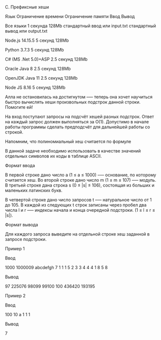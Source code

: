 C. Префиксные хеши

Язык	Ограничение времени	Ограничение памяти	Ввод	Вывод

Все языки	1 секунда	128Mb	стандартный ввод или input.txt	стандартный вывод или output.txt

Node.js 14.15.5	5 секунд	128Mb

Python 3.7.3	5 секунд	128Mb

C# (MS .Net 5.0)+ASP	2.5 секунд	128Mb

Oracle Java 8	2.5 секунд	128Mb

OpenJDK Java 11	2.5 секунд	128Mb

Node JS 8.16	5 секунд	128Mb

Алла не остановилась на достигнутом –— теперь она хочет научиться быстро вычислять хеши произвольных подстрок данной строки. Помогите ей!

На вход поступают запросы на подсчёт хешей разных подстрок. Ответ на каждый запрос должен выполняться за O(1). Допустимо в начале работы программы сделать предподсчёт для дальнейшей работы со строкой.

Напомним, что полиномиальный хеш считается по формуле


В данной задаче необходимо использовать в качестве значений отдельных символов их коды в таблице ASCII.

Формат ввода

В первой строке дано число a (1 ≤ a ≤ 1000) –— основание, по которому считается хеш. Во второй строке дано число m (1 ≤ m ≤ 107) –— модуль. В третьей строке дана строка s (0 ≤ |s| ≤ 106), состоящая из больших и маленьких латинских букв.

В четвертой строке дано число запросов t –— натуральное число от 1 до 105. В каждой из следующих t строк записаны через пробел два числа l и r –— индексы начала и конца очередной подстроки. (1 ≤ l ≤ r ≤ |s|).

Формат вывода

Для каждого запроса выведите на отдельной строке хеш заданной в запросе подстроки.

Пример 1

Ввод	

1000
1000009
abcdefgh
7
1 1
1 5
2 3
3 4
4 4
1 8
5 8

Вывод

97
225076
98099
99100
100
436420
193195

Пример 2

Ввод	

100
10
a
1
1 1

Вывод

7